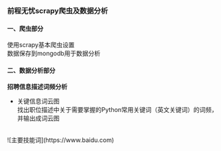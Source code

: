 ### 前程无忧scrapy爬虫及数据分析

#### 一、爬虫部分
使用scrapy基本爬虫设置
</br>
数据保存到mongodb用于数据分析

#### 二、数据分析部分
**招聘信息描述词频分析**
- 关键信息词云图
</br>找出职位描述中关于需要掌握的Python常用关键词（英文关键词）的词频，并输出成词云图  
</br>
![主要技能词](https://www.baidu.com)
